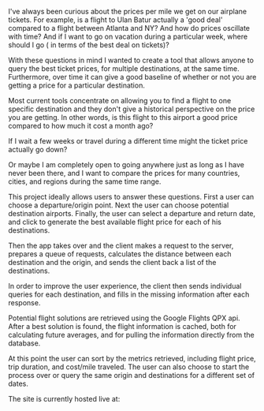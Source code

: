 I've always been curious about the prices per mile we get on our airplane tickets. For example, is a flight
to Ulan Batur actually a 'good deal' compared to a flight between Atlanta and NY? And how do prices oscillate with time? And if I want
to go on vacation during a particular week, where should I go ( in terms of the best deal on tickets)?

With these questions in mind I wanted to create a tool that allows anyone to query the best ticket prices, for multiple destinations, at the same time. Furthermore, over time it can give a good baseline of whether or not you are getting a price for a particular destination.

Most current tools concentrate on allowing you to find a flight to one specific destination and they don't give a historical perspective on the price you are getting. In other words, is this flight to this airport a good price compared to how much it cost a month ago?

If I wait a few weeks or travel during a different time might the ticket price actually go down?

Or maybe I am completely open to going anywhere just as long as I have never been there, and I want to compare the prices for many countries, cities, and regions during the same time range.

This project ideally allows users to answer these questions. First a user can choose a departure/origin point. Next the user can choose potential destination airports. Finally, the user can select a departure and return date, and click to generate the best available flight price for each of his destinations.

Then the app takes over and the client makes a request to the server, prepares a queue of requests, calculates the distance between each destination and the origin, and sends the client back a list of the destinations.

In order to improve the user experience, the client then sends individual queries for each destination, and fills in the missing information after each response. 

Potential flight solutions are retrieved using the Google Flights QPX api. After a best solution is found, the flight information is cached, both for calculating future averages, and for pulling the information directly from the database.

At this point the user can sort by the metrics retrieved, including flight price, trip duration, and cost/mile traveled. The user can also choose to start the process over or query the same origin and destinations for a different set of dates.

The site is currently hosted live at:

